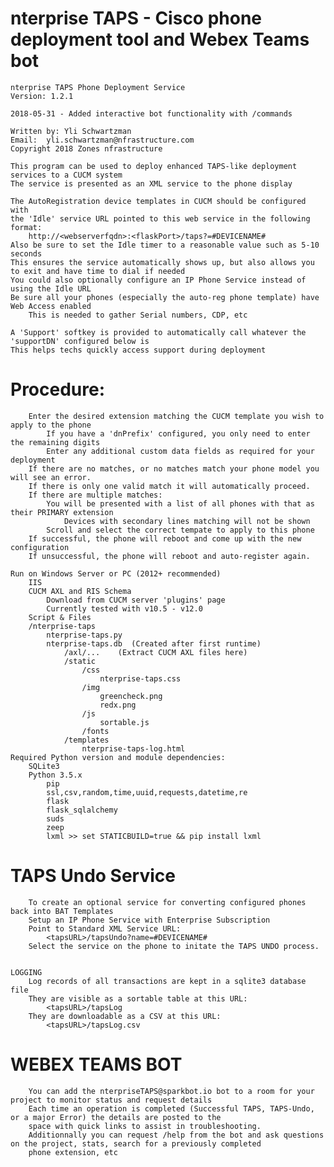 #	nterprise TAPS - Cisco phone deployment tool and Webex Teams bot

	nterprise TAPS Phone Deployment Service
	Version: 1.2.1

   	2018-05-31 - Added interactive bot functionality with /commands

	Written by: Yli Schwartzman
	Email:	yli.schwartzman@nfrastructure.com
	Copyright 2018 Zones nfrastructure

	This program can be used to deploy enhanced TAPS-like deployment services to a CUCM system
	The service is presented as an XML service to the phone display

	The AutoRegistration device templates in CUCM should be configured with
	the 'Idle' service URL pointed to this web service in the following format:
		http://<webserverfqdn>:<flaskPort>/taps?=#DEVICENAME#
	Also be sure to set the Idle timer to a reasonable value such as 5-10 seconds
	This ensures the service automatically shows up, but also allows you to exit and have time to dial if needed
	You could also optionally configure an IP Phone Service instead of using the Idle URL
	Be sure all your phones (especially the auto-reg phone template) have Web Access enabled
		This is needed to gather Serial numbers, CDP, etc

	A 'Support' softkey is provided to automatically call whatever the 'supportDN' configured below is
	This helps techs quickly access support during deployment

#	Procedure:
		Enter the desired extension matching the CUCM template you wish to apply to the phone
			If you have a 'dnPrefix' configured, you only need to enter the remaining digits
			Enter any additional custom data fields as required for your deployment
		If there are no matches, or no matches match your phone model you will see an error.
		If there is only one valid match it will automatically proceed.
		If there are multiple matches:
			You will be presented with a list of all phones with that as their PRIMARY extension
				Devices with secondary lines matching will not be shown
			Scroll and select the correct tempate to apply to this phone
		If successful, the phone will reboot and come up with the new configuration
		If unsuccessful, the phone will reboot and auto-register again.

	Run on Windows Server or PC (2012+ recommended)
		IIS
		CUCM AXL and RIS Schema
			Download from CUCM server 'plugins' page
			Currently tested with v10.5 - v12.0
		Script & Files
		/nterprise-taps
			nterprise-taps.py
			nterprise-taps.db  (Created after first runtime)
				/axl/...	(Extract CUCM AXL files here)
				/static
					/css
						nterprise-taps.css
					/img
						greencheck.png
						redx.png
					/js
						sortable.js
					/fonts
				/templates
					nterprise-taps-log.html
	Required Python version and module dependencies:
		SQLite3
		Python 3.5.x
			pip
			ssl,csv,random,time,uuid,requests,datetime,re
			flask
			flask_sqlalchemy
			suds
			zeep
 			lxml >> set STATICBUILD=true && pip install lxml


#	TAPS Undo Service
		To create an optional service for converting configured phones back into BAT Templates
		Setup an IP Phone Service with Enterprise Subscription
		Point to Standard XML Service URL:
			<tapsURL>/tapsUndo?name=#DEVICENAME#
		Select the service on the phone to initate the TAPS UNDO process.


	LOGGING
		Log records of all transactions are kept in a sqlite3 database file
		They are visible as a sortable table at this URL:
			<tapsURL>/tapsLog
		They are downloadable as a CSV at this URL:
			<tapsURL>/tapsLog.csv


#	WEBEX TEAMS BOT
	   	You can add the nterpriseTAPS@sparkbot.io bot to a room for your project to monitor status and request details
		Each time an operation is completed (Successful TAPS, TAPS-Undo, or a major Error) the details are posted to the
		space with quick links to assist in troubleshooting.
		Additionnally you can request /help from the bot and ask questions on the project, stats, search for a previously completed
		phone extension, etc
